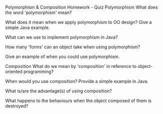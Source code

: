 Polymorphism & Composition Homework - Quiz
Polymorphism
What does the word 'polymorphism' mean?

What does it mean when we apply polymorphism to OO design? Give a simple Java example.

What can we use to implement polymorphism in Java?

How many 'forms' can an object take when using polymorphism?

Give an example of when you could use polymorphism.

Composition
What do we mean by 'composition' in reference to object-oriented programming?

When would you use composition? Provide a simple example in Java.

What is/are the advantage(s) of using composition?

What happens to the behaviours when the object composed of them is destroyed?

